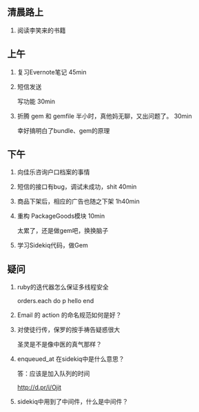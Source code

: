 
## 清晨路上

1. 阅读李笑来的书籍


## 上午

1. 复习Evernote笔记 45min

2. 短信发送

   写功能 30min


3. 折腾 gem 和 gemfile 半小时，真他妈无聊，又出问题了。 30min

    幸好搞明白了bundle、gem的原理

## 下午

1. 向佳乐咨询户口档案的事情

2. 短信的接口有bug，调试未成功，shit 40min

3. 商品下架后，相应的广告也随之下架 1h40min

4. 重构 PackageGoods模块 10min

    太累了，还是做gem吧，换换脑子

5. 学习Sidekiq代码，做Gem




## 疑问

1. ruby的迭代器怎么保证多线程安全

    orders.each do
        p hello
    end

2. Email 的 action 的命名规范如何是好？

3. 对使徒行传，保罗的按手祷告疑惑很大

    圣灵是不是像中医的真气那样？
    
4. enqueued_at 在sidekiq中是什么意思？

    答：应该是加入队列的时间

    http://d.pr/i/Ojit

5. sidekiq中用到了中间件，什么是中间件？